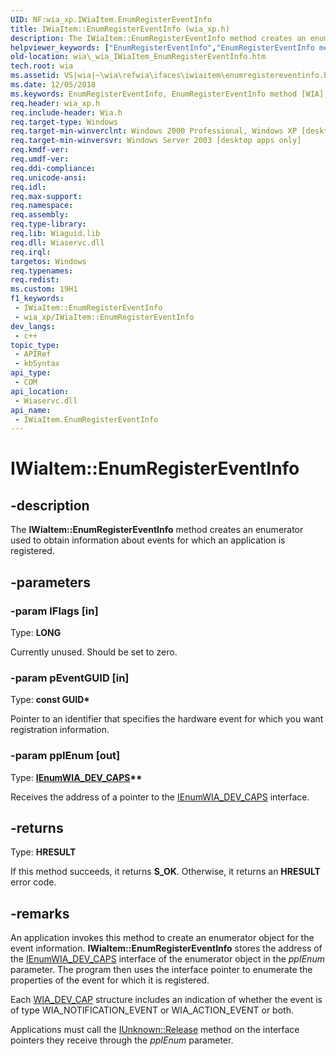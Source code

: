 ```yaml
---
UID: NF:wia_xp.IWiaItem.EnumRegisterEventInfo
title: IWiaItem::EnumRegisterEventInfo (wia_xp.h)
description: The IWiaItem::EnumRegisterEventInfo method creates an enumerator used to obtain information about events for which an application is registered.
helpviewer_keywords: ["EnumRegisterEventInfo","EnumRegisterEventInfo method [WIA]","EnumRegisterEventInfo method [WIA]","IWiaItem interface","IWiaItem interface [WIA]","EnumRegisterEventInfo method","IWiaItem.EnumRegisterEventInfo","IWiaItem::EnumRegisterEventInfo","_wia_IWiaItem_EnumRegisterEventInfo","wia._wia_IWiaItem_EnumRegisterEventInfo","wia_xp/IWiaItem::EnumRegisterEventInfo"]
old-location: wia\_wia_IWiaItem_EnumRegisterEventInfo.htm
tech.root: wia
ms.assetid: VS|wia|~\wia\refwia\ifaces\iwiaitem\enumregistereventinfo.htm
ms.date: 12/05/2018
ms.keywords: EnumRegisterEventInfo, EnumRegisterEventInfo method [WIA], EnumRegisterEventInfo method [WIA],IWiaItem interface, IWiaItem interface [WIA],EnumRegisterEventInfo method, IWiaItem.EnumRegisterEventInfo, IWiaItem::EnumRegisterEventInfo, _wia_IWiaItem_EnumRegisterEventInfo, wia._wia_IWiaItem_EnumRegisterEventInfo, wia_xp/IWiaItem::EnumRegisterEventInfo
req.header: wia_xp.h
req.include-header: Wia.h
req.target-type: Windows
req.target-min-winverclnt: Windows 2000 Professional, Windows XP [desktop apps only]
req.target-min-winversvr: Windows Server 2003 [desktop apps only]
req.kmdf-ver: 
req.umdf-ver: 
req.ddi-compliance: 
req.unicode-ansi: 
req.idl: 
req.max-support: 
req.namespace: 
req.assembly: 
req.type-library: 
req.lib: Wiaguid.lib
req.dll: Wiaservc.dll
req.irql: 
targetos: Windows
req.typenames: 
req.redist: 
ms.custom: 19H1
f1_keywords:
 - IWiaItem::EnumRegisterEventInfo
 - wia_xp/IWiaItem::EnumRegisterEventInfo
dev_langs:
 - c++
topic_type:
 - APIRef
 - kbSyntax
api_type:
 - COM
api_location:
 - Wiaservc.dll
api_name:
 - IWiaItem.EnumRegisterEventInfo
---
```


# IWiaItem::EnumRegisterEventInfo


## -description

The <b>IWiaItem::EnumRegisterEventInfo</b> method creates an enumerator used to obtain information about events for which an application is registered.

## -parameters

### -param lFlags [in]

Type: <b>LONG</b>

Currently unused. Should be set to zero.

### -param pEventGUID [in]

Type: <b>const GUID*</b>

Pointer to an identifier that specifies the hardware event for which you want registration information.

### -param ppIEnum [out]

Type: <b><a href="/windows/desktop/api/wia_xp/nn-wia_xp-ienumwia_dev_caps">IEnumWIA_DEV_CAPS</a>**</b>

Receives the address of a pointer to the <a href="/windows/desktop/api/wia_xp/nn-wia_xp-ienumwia_dev_caps">IEnumWIA_DEV_CAPS</a> interface.

## -returns

Type: <b>HRESULT</b>

If this method succeeds, it returns <b>S_OK</b>. Otherwise, it returns an <b>HRESULT</b> error code.

## -remarks

An application invokes this method to create an enumerator object for the event information. <b>IWiaItem::EnumRegisterEventInfo</b> stores the address of the <a href="/windows/desktop/api/wia_xp/nn-wia_xp-ienumwia_dev_caps">IEnumWIA_DEV_CAPS</a> interface of the enumerator object in the <i>ppIEnum</i> parameter. The program then uses the interface pointer to enumerate the properties of the event for which it is registered.

Each <a href="/windows/desktop/api/wia_xp/ns-wia_xp-wia_dev_cap">WIA_DEV_CAP</a> structure includes an indication of whether the event is of type WIA_NOTIFICATION_EVENT or WIA_ACTION_EVENT or both.

Applications must call the <a href="/windows/desktop/api/unknwn/nf-unknwn-iunknown-release">IUnknown::Release</a> method on the interface pointers they receive through the <i>ppIEnum</i> parameter.